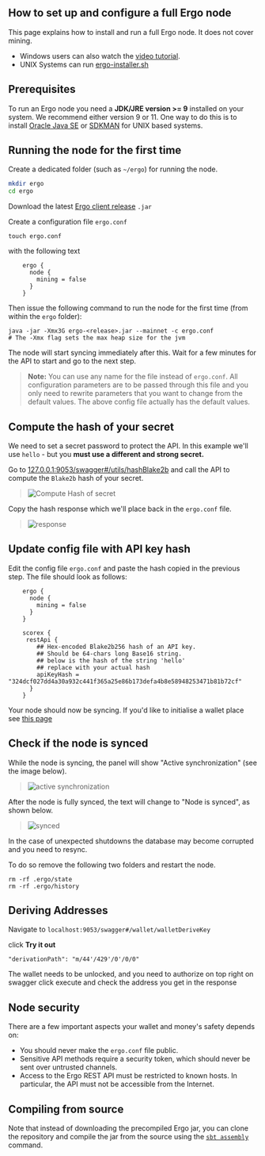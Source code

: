 ## How to set up and configure a full Ergo node

This page explains how to install and run a full Ergo node. It does not cover mining. 

- Windows users can also watch the [video tutorial](https://www.youtube.com/watch?v=fpEDJ1CM6ns). 
- UNIX Systems can run [ergo-installer.sh](https://github.com/ergoplatform/ergo/blob/master/ergo-installer.sh)

## Prerequisites
To run an Ergo node you need a **JDK/JRE version >= 9** installed on your system. We recommend either version 9 or 11. One way to do this is to install [Oracle Java SE](https://www.oracle.com/technetwork/java/javase/overview/index.html) or [SDKMAN](https://sdkman.io/install) for UNIX based systems.

 
## Running the node for the first time

Create a dedicated folder (such as `~/ergo`) for running the node.
```bash
mkdir ergo
cd ergo
```

Download the latest [Ergo client release](https://github.com/ergoplatform/ergo/releases/) `.jar` 

Create a configuration file `ergo.conf` 

```
touch ergo.conf
```
with the following text
```
	ergo {
	  node {
	    mining = false
	  }
	}
```
Then issue the following command to run
 the node for the first time (from within the `ergo` folder):

```
java -jar -Xmx3G ergo-<release>.jar --mainnet -c ergo.conf
# The -Xmx flag sets the max heap size for the jvm
```
The node will start syncing immediately after this. Wait for a few minutes for the API to start and go to the next step.

> **Note:** You can use any name for the file instead of `ergo.conf`. All configuration parameters are to be passed through this file and you only need to rewrite parameters that you want to change from the default values. The above config file actually has the default values. 

## Compute the hash of your secret

We need to set a secret password to protect the API. In this example we'll use `hello` - but you **must use a different and strong secret.**

Go to [127.0.0.1:9053/swagger#/utils/hashBlake2b](http://127.0.0.1:9053/swagger#/utils/hashBlake2b) and call the API to compute the `Blake2b` hash of your secret. 

> ![Compute Hash of secret](https://user-images.githubusercontent.com/23208922/69916676-ed233400-1483-11ea-8582-f61c38478d31.png)

Copy the hash response which we'll place back in the `ergo.conf` file. 

> ![response](https://user-images.githubusercontent.com/23208922/69916509-c3690d80-1481-11ea-869f-630cd59cc525.png)

## Update config file with API key hash

Edit the config file `ergo.conf` and paste the hash copied in the previous step. The file should look as follows:
```
	ergo {
	  node {
	    mining = false
	  }
	}
	
	scorex {
	 restApi {
	    ## Hex-encoded Blake2b256 hash of an API key. 
	    ## Should be 64-chars long Base16 string.
	    ## below is the hash of the string 'hello'
	    ## replace with your actual hash 
	    apiKeyHash = "324dcf027dd4a30a932c441f365a25e86b173defa4b8e58948253471b81b72cf"
	  }
	}
```

Your node should now be syncing. If you'd like to initialise a wallet place see [this page](/node/wallet)

## Check if the node is synced

While the node is syncing, the panel will show "Active synchronization" (see the image below).

> ![active synchronization](https://user-images.githubusercontent.com/23208922/71128146-94d58b80-2212-11ea-9010-5b61a91e8549.png)

After the node is fully synced, the text will change to "Node is synced", as shown below.

> ![synced](https://user-images.githubusercontent.com/23208922/71301767-8da4ae00-23c9-11ea-8fc0-a92a9d78b821.png)

In the case of unexpected shutdowns the database may become corrupted and you need to resync.

To do so remove the following two folders and restart the node. 

```
rm -rf .ergo/state
rm -rf .ergo/history
```

## Deriving Addresses

Navigate to `localhost:9053/swagger#/wallet/walletDeriveKey` 

click **Try it out**

```  
"derivationPath": "m/44'/429'/0'/0/0" 
```

The wallet needs to be unlocked, and you need to authorize on top right on swagger
click execute and check the address you get in the response

## Node security

There are a few important aspects your wallet and money's safety depends on:

* You should never make the `ergo.conf` file public.
* Sensitive API methods require a security token, which should never be sent over untrusted channels.
* Access to the Ergo REST API must be restricted to known hosts. In particular, the API must not be accessible from the Internet.

## Compiling from source
Note that instead of downloading the precompiled Ergo jar, you can clone the repository and compile the jar from the source using the [`sbt assembly`](https://www.scala-sbt.org/)  command.
